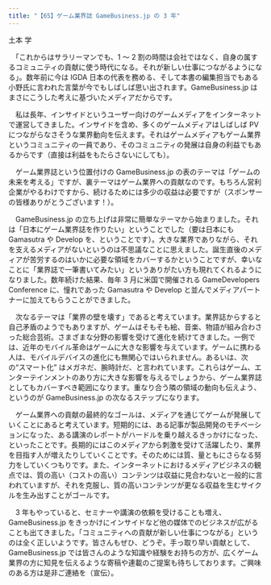 ```yaml
---
title: "【65】ゲーム業界誌 GameBusiness.jp の 3 年"
---
```



土本 学


　「これからはサラリーマンでも、1 ～ 2 割の時間は会社ではなく、自身の属するコミュニティの貢献に使う時代になる。それが新しい仕事につながるようになる」。数年前に今は IGDA 日本の代表を務める、そして本書の編集担当でもある小野氏に言われた言葉が今でもしばしば思い出されます。GameBusiness.jp はまさにこうした考えに基づいたメディアだからです。

　私は長年、インサイドというユーザー向けのゲームメディアをインターネットで運営してきました。インサイドを含め、多くのゲームメディアはしばしば PV につながらなさそうな業界動向を伝えます。それはゲームメディアもゲーム業界というコミュニティの一員であり、そのコミュニティの発展は自身の利益でもあるからです（直接は利益をもたらさないにしても）。

　ゲーム業界誌という位置付けの GameBusiness.jp の表のテーマは「ゲームの未来を考える」ですが、裏テーマはゲーム業界への貢献なのです。もちろん営利企業がやるわけですから、続けるためには多少の収益は必要ですが（スポンサーの皆様ありがとうございます！）。

　GameBusiness.jp の立ち上げは非常に簡単なテーマから始まりました。それは「日本にゲーム業界誌を作りたい」ということでした（要は日本にも Gamasutra や Develop を、ということです）。大きな業界でありながら、それを支えるメディアがないというのは不思議なことに思えました。誕生直後のメディアが苦労するのはいかに必要な領域をカバーするかということですが、幸いなことに「業界誌で一筆書いてみたい」というありがたい方も現れてくれるようになりました。数年続けた結果、毎年 3 月に米国で開催される GameDevelopers Conference に、憧れであった Gamasutra や Develop と並んでメディアパートナーに加えてもらうことができました。

　次なるテーマは「業界の壁を壊す」であると考えています。業界誌からすると自己矛盾のようでもありますが、ゲームはそもそも絵、音楽、物語が組み合わさった総合芸術。さまざまな分野の影響を受けて進化を続けてきました。一例では、近年のモバイル革命はゲームに大きな影響を与えています。ゲームに携わる人は、モバイルデバイスの進化にも無関心ではいられません。あるいは、次の“スマート化” はメガネだ、腕時計だ、と言われています。これらはゲーム、エンターテインメントのあり方に大きな影響を与えるでしょうから、ゲーム業界誌としてもカバーすべき範囲になります。重なり合う隣の領域の動向も伝えよう、というのが GameBusiness.jp の次なるステップになります。

　ゲーム業界への貢献の最終的なゴールは、メディアを通じてゲームが発展していくことにあると考えています。短期的には、ある記事が製品開発のモチベーションになった、ある講演のレポートがハードルを乗り越えるきっかけになった、といったことです。長期的にはこのメディアから刺激を受けて活躍したり、業界を目指す人が増えたりしていくことです。そのためには質、量ともにさらなる努力をしていくつもりです。また、インターネットにおけるメディアビジネスの観点では、質の高い（コストの高い）コンテンツは収益に見合わないと一般的に言われていますが、それを克服し、質の高いコンテンツが更なる収益を生むサイクルを生み出すことがゴールです。

　3 年もやっていると、セミナーや講演の依頼を受けることも増え、GameBusiness.jp をきっかけにインサイドなど他の媒体でのビジネスが広がることも出てきました。「コミュニティへの貢献が新しい仕事につながる」というのは全く正しいようです。皆さんもぜひ、どうぞ。手っ取り早い貢献として、GameBusiness.jp では皆さんのような知識や経験をお持ちの方が、広くゲーム業界の方に知見を伝えるような寄稿や連載のご提案も待ちしております。ご興味のある方は是非ご連絡を（宣伝）。
